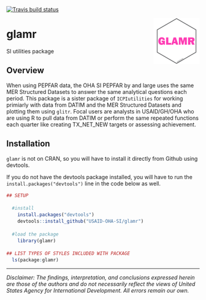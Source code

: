 <!-- badges: start -->
[![Travis build status](https://travis-ci.org/USAID-OHA-SI/glamr.svg?branch=master)](https://travis-ci.org/USAID-OHA-SI/glamr)
<!-- badges: end -->

<img src='man/figures/logo.png' align="right" height="120" />

# glamr
SI utilities package

## Overview

When using PEPFAR data, the OHA SI PEPFAR by and large uses the same MER Structured Datasets to answer the same analytical questions each period. This package is a sister package of `ICPIutilities` for working primiarly with data from DATIM and the MER Structured Datasets and plotting them using `glitr`. Focal users are analysts in USAID/GH/OHA who are using R to pull data from DATIM or perform the same repeated functions each quarter like creating TX_NET_NEW targets or assessing achievement.


## Installation

`glamr` is not on CRAN, so you will have to install it directly from Github using devtools.

If you do not have the devtools package installed, you will have to run the `install.packages("devtools")` line in the code below as well.

``` r
## SETUP

  #install
    install.packages("devtools")
    devtools::install_github("USAID-OHA-SI/glamr")
    
  #load the package
    library(glamr)

## LIST TYPES OF STYLES INCLUDED WITH PACKAGE
  ls(package:glamr)
```


---

*Disclaimer: The findings, interpretation, and conclusions expressed herein are those of the authors and do not necessarily reflect the views of United States Agency for International Development. All errors remain our own.*

